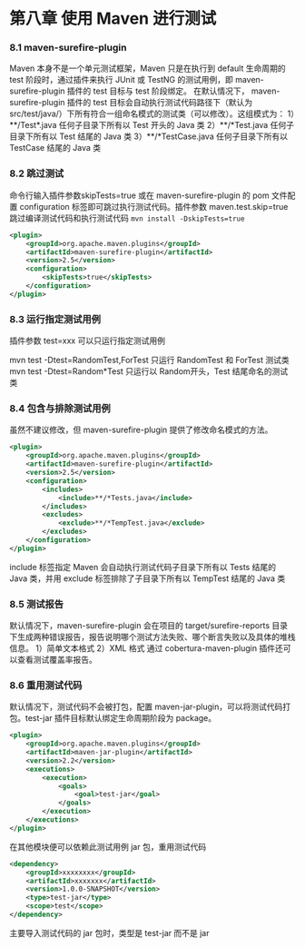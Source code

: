 # 第八章 使用 Maven 进行测试

### 8.1 maven-surefire-plugin

Maven 本身不是一个单元测试框架，Maven 只是在执行到 default 生命周期的 test 阶段时，通过插件来执行 JUnit 或 TestNG 的测试用例，即 maven-surefire-plugin 插件的 test 目标与 test 阶段绑定。
在默认情况下， maven-surefire-plugin 插件的 test 目标会自动执行测试代码路径下（默认为 src/test/java/）下所有符合一组命名模式的测试类（可以修改）。这组模式为：
1）\*\*/Test\*.java        任何子目录下所有以 Test 开头的 Java 类
2）\*\*/\*Test.java        任何子目录下所有以 Test 结尾的 Java 类
3）\*\*/\*TestCase.java        任何子目录下所有以 TestCase 结尾的 Java 类

### 8.2 跳过测试

命令行输入插件参数skipTests=true 或在  maven-surefire-plugin 的 pom 文件配置 configuration 标签即可跳过执行测试代码。插件参数 maven.test.skip=true 跳过编译测试代码和执行测试代码
```mvn install -DskipTests=true```

```xml
<plugin>
    <groupId>org.apache.maven.plugins</groupId>
    <artifactId>maven-surefire-plugin</artifactId>
    <version>2.5</version>
    <configuration>
        <skipTests>true</skipTests>
    </configuration>
</plugin>
```

### 8.3 运行指定测试用例
插件参数 test=xxx 可以只运行指定测试用例

mvn test -Dtest=RandomTest,ForTest        只运行 RandomTest 和 ForTest 测试类  
mvn test -Dtest=Random\*Test        只运行以 Random开头，Test 结尾命名的测试类  

### 8.4 包含与排除测试用例

虽然不建议修改，但 maven-surefire-plugin 提供了修改命名模式的方法。
```xml
<plugin>
    <groupId>org.apache.maven.plugins</groupId>
    <artifactId>maven-surefire-plugin</artifactId>
    <version>2.5</version>
    <configuration>
        <includes>
            <include>**/*Tests.java</include>
        </includes>
        <excludes>
            <exclude>**/*TempTest.java</exclude>
        </excludes>
    </configuration>
</plugin>
```
include 标签指定 Maven 会自动执行测试代码子目录下所有以 Tests 结尾的 Java 类，并用 exclude 标签排除了子目录下所有以 TempTest 结尾的 Java 类

### 8.5 测试报告

默认情况下，maven-surefire-plugin 会在项目的 target/surefire-reports 目录下生成两种错误报告，报告说明哪个测试方法失败、哪个断言失败以及具体的堆栈信息。
1）简单文本格式
2）XML 格式
通过 cobertura-maven-plugin 插件还可以查看测试覆盖率报告。

### 8.6 重用测试代码

默认情况下，测试代码不会被打包，配置 maven-jar-plugin，可以将测试代码打包。test-jar 插件目标默认绑定生命周期阶段为 package。
```xml
<plugin>
    <groupId>org.apache.maven.plugins</groupId>
    <artifactId>maven-jar-plugin</artifactId>
    <version>2.2</version>
    <executions>
        <execution>
            <goals>
                <goal>test-jar</goal>
            </goals>
        </execution>
    </executions>
</plugin>
```
在其他模块便可以依赖此测试用例 jar 包，重用测试代码
```xml
<dependency>
    <groupId>xxxxxxxx</groupId>
    <artifactId>xxxxxxx</artifactId>
    <version>1.0.0-SNAPSHOT</version>
    <type>test-jar</type>
    <scope>test</scope>
</dependency>
```
主要导入测试代码的 jar 包时，类型是 test-jar 而不是 jar
